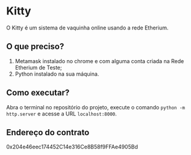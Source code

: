 # Kitty
O Kitty é um sistema de vaquinha online usando a rede Etherium.

## O que preciso? 
1. Metamask instalado no chrome e com alguma conta criada na Rede Etherium de Teste;
2. Python instalado na sua máquina.

## Como executar?
Abra o terminal no repositório do projeto, execute o comando `python -m http.server` e acesse a URL `localhost:8000`.

## Endereço do contrato
0x204e46eec174452C14e316Ce8B58f9FFAe4905Bd
